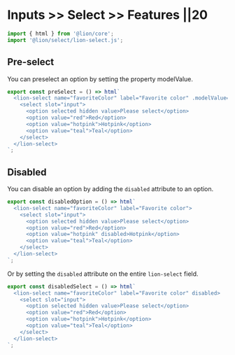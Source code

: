 # Inputs >> Select >> Features ||20

```js script
import { html } from '@lion/core';
import '@lion/select/lion-select.js';
```

## Pre-select

You can preselect an option by setting the property modelValue.

```js preview-story
export const preSelect = () => html`
  <lion-select name="favoriteColor" label="Favorite color" .modelValue=${'hotpink'}>
    <select slot="input">
      <option selected hidden value>Please select</option>
      <option value="red">Red</option>
      <option value="hotpink">Hotpink</option>
      <option value="teal">Teal</option>
    </select>
  </lion-select>
`;
```

## Disabled

You can disable an option by adding the `disabled` attribute to an option.

```js preview-story
export const disabledOption = () => html`
  <lion-select name="favoriteColor" label="Favorite color">
    <select slot="input">
      <option selected hidden value>Please select</option>
      <option value="red">Red</option>
      <option value="hotpink" disabled>Hotpink</option>
      <option value="teal">Teal</option>
    </select>
  </lion-select>
`;
```

Or by setting the `disabled` attribute on the entire `lion-select` field.

```js preview-story
export const disabledSelect = () => html`
  <lion-select name="favoriteColor" label="Favorite color" disabled>
    <select slot="input">
      <option selected hidden value>Please select</option>
      <option value="red">Red</option>
      <option value="hotpink">Hotpink</option>
      <option value="teal">Teal</option>
    </select>
  </lion-select>
`;
```

